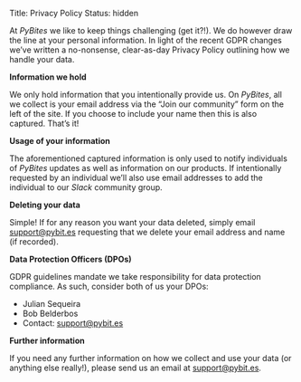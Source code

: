 Title: Privacy Policy
Status: hidden

<p>At <i>PyBites</i> we like to keep things challenging (get it?!). We do however draw the line at your personal information. In light of the recent GDPR changes we’ve written a no-nonsense, clear-as-day Privacy Policy outlining how we handle your data.

<p><strong>Information we hold</strong></p>

<p>We only hold information that you intentionally provide us. On <i>PyBites</i>, all we collect is your email address via the “Join our community” form on the left of the site. If you choose to include your name then this is also captured. That’s it!


<p><strong>Usage of your information</strong></p>

<p>The aforementioned captured information is only used to notify individuals of <i>PyBites</i> updates as well as information on our products.
If intentionally requested by an individual we’ll also use email addresses to add the individual to our <i>Slack</i> community group.


<p><strong>Deleting your data</strong></p>

<p>Simple! If for any reason you want your data deleted, simply email <a href="mailto:support@pybit.es">support@pybit.es</a> requesting that we delete your email address and name (if recorded).


<p><strong>Data Protection Officers (DPOs)</strong></p>

<p>GDPR guidelines mandate we take responsibility for data protection compliance. As such, consider both of us your DPOs:

<ul>
  <li>Julian Sequeira</li>
  <li>Bob Belderbos</li>
  <li>Contact: <a href="mailto:support@pybit.es">support@pybit.es</a></li>
</ul>


<p><strong>Further information</strong></p>

<p>If you need any further information on how we collect and use your data (or anything else really!), please send us an email at <a href="mailto:support@pybit.es">support@pybit.es</a>.
